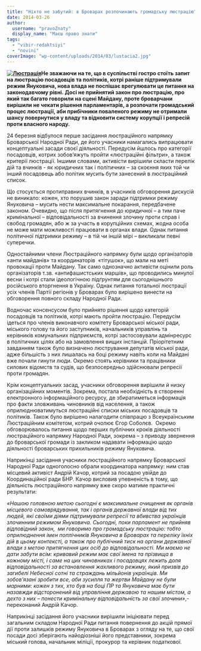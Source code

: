 ```yaml
---
title: "Ніхто не забутий: в Броварах розпочинають громадську люстрацію"
date: 2014-03-26
author: 
  username: "pravoZnaty"
  display_name: "Маєш право знати"
tags: 
  - "vibir-redaktsiyi"
  - "novini"
coverImage: "wp-content/uploads/2014/03/lustacia2.jpg"
---
```


**[![Люстрація](https://mpz.brovary.org/wp-content/uploads/2014/03/Lyustratsiya.jpg)](https://mpz.brovary.org/wp-content/uploads/2014/03/Lyustratsiya.jpg)Не зважаючи на те, що в суспільстві гостро стоїть запит на люстрацію посадовців та політиків, котрі раніше підтримували режим Януковича, нова влада не поспішає врегулювати це питання на законодавчому рівні. Досі не прийнятий закон про люстрацію, про який так багато говорили на сцені Майдану, проте броварчани вирішили не чекати рішення парламентарів, а розпочати громадський процес люстрації, аби прибічники поваленого режиму не отримали шансу повернутися у владу та відновити систему корупції і репресій проти власного народу.**

24 березня відбулося перше засідання люстраційного напрямку Броварської Народної Ради, де його учасники намагались випрацювати концептуальні засади своєї діяльності. Передусім йшлось про категорії посадовців, котрих зобов’яжуть пройти «люстраційні фільтри», а також критерії люстрації. Іншими словами, активісти вирішили скласти перелік дій та вчинків - як юридичних так і політичних – за скоєння яких той чи інший посадовець або політик мусить бути занесений в люстраційний список.

Що стосується протиправних вчинків, в учасників обговорення дискусій не виникало: кожен, хто порушив закон заради підтримки режиму Януковича – мусить нести максимальне покарання, передбачене законом. Очевидно, що після притягнення до юридичної – а тим паче кримінальної – відповідальності за вчинення злочину проти справ і свобод громадян, або ж за участь в корупційних схемах, жодна особа не може мати можливості працювати в органах влади. Однак питання політичної підтримки режиму – в тій чи іншій мірі – викликали певні суперечки.

Одностайними члени Люстраційного напрямку були щодо організаторів «анти майданів» та координаторів  «тітушок», що мали на меті провокації проти Майдану. Так само однозначно активісти оцінили роль організаторів т.зв. «антифашистських маршів», що проводились минулої весни і котрі стали ідеологічною підґрунтям для сьогоднішнього російського вторгнення в Україну. Однак питання тотальної люстрації усіх членів Партії регіонів у Броварах було вирішено винести на обговорення повного складу Народної Ради.

Водночас консенсусом було прийнято рішення щодо категорій посадовців та політиків, котрі мають пройти люстрацію. Передусім ідеться про членів виконавчого комітету Броварської міської ради, міського голову та його заступників, начальників управлінь та керівників комунальних підприємств, котрі застосовували адмінресурс в політичних цілях або на замовлення вищих інстанцій. Пріорітетним завданням також було визначено люстрування депутатів міської ради, адже більшість з них лишалась на боці режиму навіть коли на Майдані вже почали гинути люди. Окремо стоять керівники та працівники силових відомств та судів, що безпосередньо здійснювали репресії проти громадян.

Крім концептуальних засад, учасники обговорення вирішили й низку організаційних моментів. Зокрема, постала необхідність в створенні електронного інформаційного ресурсу, де збиратиметься інформація про факти зловживань чиновників від населення, а також оприлюднюватимуться люстраційні списки міських посадовців та політиків. Також було вирішено налагодити співпрацю з Всеукраїнським Люстраційним комітетом, котрий очолює Єгор Соболєв.  Окремо обговорювалось питання щодо перших публічних кроків діяльності люстраційного напрямку Народної Ради, зокрема – з приводу звернення до броварської громади із закликом надавати інформацію щодо діяльності броварських прихильників режиму Януковича.

Наприкінці засідання учасники люстраційного напрямку Броварської Народної Ради одноголосно обрали координатора напрямку: ним став місцевий активіст Андрій Качор, котрий за посадою увійде до Координаційної ради БНР. Качор висловив упевненість в тому, що діяльність люстраційного напрямку вже скоро матиме практичні результати:

_«Нашою головною метою сьогодні є максимальне очищення як органів місцевого самоврядування, так і органів державної влади від тих людей, які своїми діями підтримували репресії та вбивства українців злочинним режимом Януковича. Сьогодні, поки парламент не прийняв відповідний закон,  ми говоримо про громадську люстрацію: тобто оприлюднення імен поплічників Януковича в Броварах та переліку їхніх дій в цьому контексті, а також про публічний тиск на органи державної влади з метою притягнення цих осіб до відповідальності. Ми маємо не дати забути всім: кривавий режим має свої імена та прізвища в кожному місті, і саме на цих чиновниках і посадовцях лежить доля відповідальності за встановлення жахливого режиму, який призвів до загибелі Небесної сотні та страждань мільйонів українців. Ми зобов’язані зробити все, аби зусилля та жертви Майдану не були марними: кожен з тих, хто був на боці ПР та Януковича має бути назавжди відсторонений від управління державою та нашим містом, а дехто з них – понести кримінальну відповідальність за свої злочини»_,-  переконаний Андрій Качор.

Наприкінці засідання його учасники вирішили ініціювати перед загальним складом Народної Ради питання повернення до акцій прямої дії проти залишків режиму Януковича в Броварах з огляду на те, що свої посади досі зберігають найодіозніші його представники, зокрема міський голова, начальник міліції, прокурор та керівник податкової.
